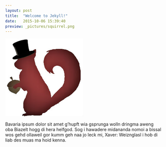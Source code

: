 ```yaml
---
layout: post
title:  "Welcome to Jekyll!"
date:   2015-10-06 15:39:40
preview: _pictures/squirrel.png
---
```


![Picture 1](https://github.com/blackhatsquirrel/branding/blob/master/squirrel.jpg)

Bavaria ipsum dolor sit amet g’hupft wia gsprunga wolln dringma aweng oba Biazelt hogg di hera helfgod. Sog i hawadere midananda nomoi a bissal wos gehd ollaweil gor kumm geh naa jo leck mi, Xaver: Weiznglasl i hob di liab des muas ma hoid kenna.
